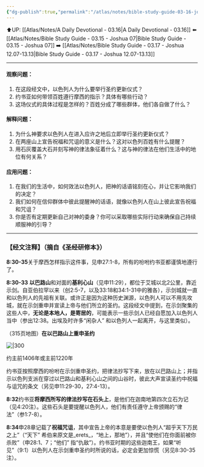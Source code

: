 ```yaml
---
{"dg-publish":true,"permalink":"/atlas/notes/bible-study-guide-03-16-joshua-08-30-35/","noteIcon":""}
---
```


⬆️UP: [[Atlas/Notes/A Daily Devotional - 03.16\|A Daily Devotional - 03.16]]
⬅️ [[Atlas/Notes/Bible Study Guide - 03.15 - Joshua 07\|Bible Study Guide - 03.15 - Joshua 07]]
➡️ [[Atlas/Notes/Bible Study Guide - 03.17 - Joshua 12.07-13.13\|Bible Study Guide - 03.17 - Joshua 12.07-13.13]] 

---


#### 观察问题：  
1. 在这段经文中，以色列人为什么要举行圣约更新仪式？  
2. 约书亚如何带领百姓遵行摩西的指示？具体有哪些行动？  
3. 这场仪式的具体过程是怎样的？百姓分成了哪些群体，他们各自做了什么？  

#### 解释问题：  
1. 为什么神要求以色列人在进入应许之地后立即举行圣约更新仪式？  
2. 在两座山上宣告祝福和咒诅的意义是什么？这对以色列百姓有什么提醒？  
3. 用石灰覆盖大石并刻写神的律法象征着什么？这与神的律法在他们生活中的地位有何关系？  

#### 应用问题：  
1. 在我们的生活中，如何效法以色列人，把神的话语铭刻在心，并让它影响我们的决定？  
2. 我们如何在信仰群体中彼此提醒神的话语，就像以色列人在山上彼此宣告祝福和咒诅？  
3. 你是否有定期更新自己对神的委身？你可以采取哪些实际行动来确保自己持续顺服神的引导？

---
### 【经文注释】（摘自《圣经研修本》）

**8:30-35**关于摩西怎样指示这件事，见申27:1-8，所有的吩咐约书亚都谨慎地遵行了。

**8:30-33** **以巴路山**和对面的**基利心山**（见申11:29），都位于艾城以北2公里，靠近示剑。自亚伯拉罕以来（创2:5-7，以及33:18和34:1-31中的雅各），示剑城就一直和以色列人的先祖有关联。或许正是因为这种历史渊源，以色列人可以不用先攻城，就在示剑重申并宣读上帝与他们所立的圣约。这段经文中提到，在示剑聚集的这些人中，**无论是本地人，是寄居的**，可能表示一些示剑人已经自愿加入以色列人当中（参出12:38。出埃及时许多“闲杂人” 和以色列人一起离开，与这里类似）。

（315页地图）**在以巴路山上重申圣约**

![|300](https://yimawusi.net/wp-content/uploads/2022/07/map-06-04-p315.jpg?w=627)

约主前1406年或主前1220年

约书亚按照摩西的吩咐在示剑重申圣约，把律法抄写下来，放在以巴路山上；并指示以色列支派在穿过以巴路山和基利心山之间的山谷时，彼此大声宣读圣约中祝福与诅咒的条文（另见申11:29-30，27:4-13）。

**8:32**约书亚**将摩西所写的律法抄写在石头上**，是他们在迦南地第四次立石为记（见4:20注）。这些石头是要提醒以色列人，他们有责任遵守上帝颁赐的“律法”（参1:7-8）。

**8:34**申28章记载了**祝福咒诅**，其中宣告上帝的本意是要使以色列人“超乎天下万民之上”（“天下” 希伯来原文是_erets_，“地上，那地”），并且“使他们在你面前被你杀败”（申28:1、7；“他们” 指“仇敌”）。约书亚时期的这些迦南王，如果“听见”（9:1）以色列人在示剑重申圣约时所说的话，必定会更加惊慌（另见8:30-35注）。